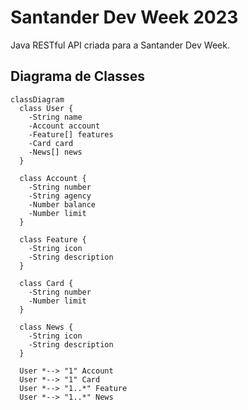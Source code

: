 # Santander Dev Week 2023
Java RESTful API criada para a Santander Dev Week.

## Diagrama de Classes

```mermaid
classDiagram
  class User {
    -String name
    -Account account
    -Feature[] features
    -Card card
    -News[] news
  }

  class Account {
    -String number
    -String agency
    -Number balance
    -Number limit
  }

  class Feature {
    -String icon
    -String description
  }

  class Card {
    -String number
    -Number limit
  }

  class News {
    -String icon
    -String description
  }

  User *--> "1" Account
  User *--> "1" Card
  User *--> "1..*" Feature
  User *--> "1..*" News
```
